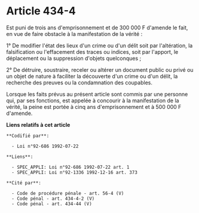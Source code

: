 # Article 434-4

Est puni de trois ans d'emprisonnement et de 300 000 F d'amende le fait, en vue de faire obstacle à la manifestation de la
vérité :

1° De modifier l'état des lieux d'un crime ou d'un délit soit par l'altération, la falsification ou l'effacement des traces
ou indices, soit par l'apport, le déplacement ou la suppression d'objets quelconques ;

2° De détruire, soustraire, receler ou altérer un document public ou privé ou un objet de nature à faciliter la découverte
d'un crime ou d'un délit, la recherche des preuves ou la condamnation des coupables.

Lorsque les faits prévus au présent article sont commis par une personne qui, par ses fonctions, est appelée à concourir à la
manifestation de la vérité, la peine est portée à cinq ans d'emprisonnement et à 500 000 F d'amende.

**Liens relatifs à cet article**

	**Codifié par**:

	  - Loi n°92-686 1992-07-22

	**Liens**:

	  - SPEC_APPLI: Loi n°92-686 1992-07-22 art. 1
	  - SPEC_APPLI: Loi n°92-1336 1992-12-16 art. 373

	**Cité par**:

	  - Code de procédure pénale - art. 56-4 (V)
	  - Code pénal - art. 434-4-2 (V)
	  - Code pénal - art. 434-44 (V)
